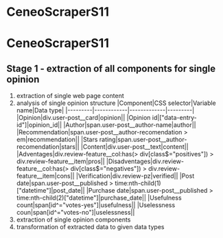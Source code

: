 # CeneoScraperS11
# CeneoScraperS11
## Stage 1 - extraction of all components for single opinion
1. extraction of single web page content
2. analysis of single opinion structure
|Component|CSS selector|Variable name|Data type|
|---------|------------|-------------|---------|
|Opinion|div.user-post__card|opinion||
|Opinion id|["data-entry-id"]|opinion_id||
|Author|span.user-post__author-name|author||
|Recommendation|span.user-post__author-recomendation > em|recommendation||
|Stars rating|span.user-post__author-recomendation|stars||
|Content|div.user-post__text|content||
|Adventages|div.review-feature__col:has(> div[class$="positives"]) > div.review-feature__item|pros||
|Disadventages|div.review-feature__col:has(> div[class$="negatives"]) > div.review-feature__item|cons||
|Verification|div.review-pz|verified||
|Post date|span.user-post__published > time:nth-child(1)["datetime"]|post_date||
|Purchase date|span.user-post__published > time:nth-child(2)["datetime"]|purchase_date||
|Usefulness count|span[id^="votes-yes"]|usefulness||
|Uselessness coun|span[id^="votes-no"]|uselessness||
3. extraction of single opinion components
4. transformation of extracted data to given data types